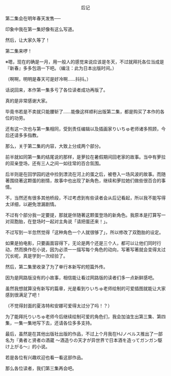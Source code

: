 <p align="center">后记</p>

第二集会在明年春天发售──

印象中我在第一集好像有这么写道。

然后，让大家久等了！

第二集来啰！

※嗯，现在的确是一月，用一般人的感觉来说应该是冬天，不过就拜托各位当成是『新春』多多包涵一下吧。（编注：此为日本出版时间。）

（啊啊，明明是春天可是好冷啊……抖抖。）

话说回来，本作第一集多亏了各位读者成功再版了。

真的是非常感谢大家。

毕竟书若是不卖就只能腰斩了……能像这样顺利出版第二集，都是购买了本作的各位的功劳。

还有这一次也与第一集相同，受到责任编辑以及插画家りいちゅ老师诸多照顾，今后还请多多指教。

那么，关于第二集的内容，大致上分成两个部分。

前半就如同第一集的结尾说的那样，是萝拉在暑假期间回老家的故事。当中有萝拉的双亲登场，还有三人之间一如往常的百合氛围。

后半则是在回学园的途中捡到漂流在河上的蛋之后，被卷入一场风波的故事。而随著围绕著这颗蛋的剧情，故事中也出现了新角色，继续和萝拉她们做些很百合的事情。

不，当然还有很多其他桥段，不过考虑到有些读者会从后记看起，所以我不能写得太详细，以避免泄漏剧情。

不过有个部分我一定要提，那就是伴随著这颗蛋登场的新角色。我原本是打算写一对双胞胎，在登场时一起对主角说「请把蛋还来！」。

不过写到一半忽然觉得「这种角色一个人就很够了」，所以修改了双胞胎的设定。

如果是拍电影，只要画面容得下，无论是两个还是三个人，都可以让他们同时行动，然而换作在小说，因为必须一一描写每个角色的动向，写著写著就会变得太过冗长呢，真是学到一次经验了。

然后，第二集里收录了为了单行本新写的短篇外传。

因为是网路版没有的小故事，相信能让看过网路版的读者们多一点新鲜感吧。

虽然我想就算没有新写的篇章，光是看到りいちゅ老师绘制的可爱插图就能让大家感到很满足了吧！

（不觉得封面的夏洛特和安娜可爱得太过分了吗！？）

为了能拜托りいちゅ老师今后继续绘制可爱的角色们，我会加油生出第三集、第四集，一集一集地写下去，还请各位多多支持。

最后，虽然是在其他出版社出版的作品，不过上个月我在HJノベルス推出了一部名为『勇者と贤者の酒蔵 ～酒造りの天才が异世界で日本酒を造ってガンガン駆け上がる～』的小说。

若是各位有兴趣欢迎也看一看这部作品。

那么各位读者，我们第三集再会吧。

